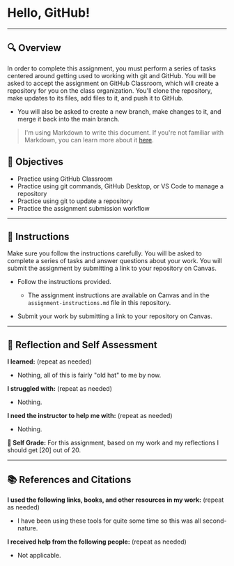 # Hello, GitHub!
---------
## 🔍 Overview
In order to complete this assignment, you must perform a series of tasks centered around getting used to working with git and GitHub.
You will be asked to accept the assignment on GitHub Classroom, which will create a repository for you on the class organization. You'll clone the repository, make updates to its files, add files to it, and push it to GitHub.
* You will also be asked to create a new branch, make changes to it, and merge it back into the main branch.

> I'm using Markdown to write this document. If you're not familiar with Markdown, you can learn more about it [here](https://guides.github.com/features/mastering-markdown/).

## 🎯 Objectives
- Practice using GitHub Classroom
- Practice using git commands, GitHub Desktop, or VS Code to manage a repository
- Practice using git to update a repository
- Practice the assignment submission workflow

---------------
## 📝 Instructions
Make sure you follow the instructions carefully. You will be asked to complete a series of tasks and answer questions about your work. You will submit the assignment by submitting a link to your repository on Canvas.

- Follow the instructions provided.
  - The assignment instructions are available on Canvas and in the `assignment-instructions.md` file in this repository.

- Submit your work by submitting a link to your repository on Canvas.

---------------
## 💭 Reflection and Self Assessment

**I learned:** (repeat as needed)
- Nothing, all of this is fairly "old hat" to me by now.

**I struggled with:** (repeat as needed)
- Nothing.

**I need the instructor to help me with:** (repeat as needed)
- Nothing.

**💯 Self Grade:** For this assignment, based on my work and my reflections I should get [20] out of 20.

------------------
## 📚 References and Citations
**I used the following links, books, and other resources in my work:** (repeat as needed)
- I have been using these tools for quite some time so this was all second-nature.

**I received help from the following people:** (repeat as needed)
- Not applicable.
